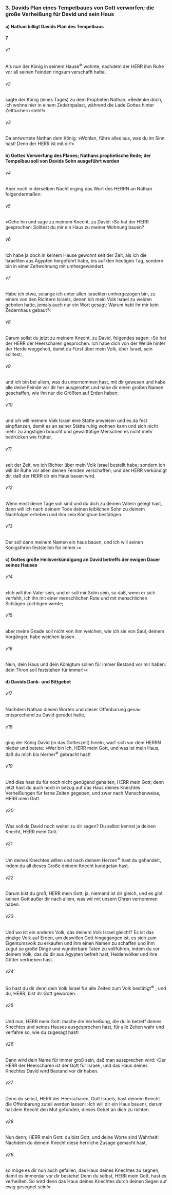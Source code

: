 ### 3. Davids Plan eines Tempelbaues von Gott verworfen; die große Verheißung für David und sein Haus

#### a) Nathan billigt Davids Plan des Tempelbaus

__7__

###### v1
Als nun der König in seinem Hause<sup title="= Palast">&#x2732;</sup>
 wohnte, nachdem der HERR ihm Ruhe vor all seinen Feinden ringsum verschafft hatte,

###### v2
sagte der König (eines Tages) zu dem Propheten Nathan: »Bedenke doch, ich wohne hier in einem Zedernpalast, während die Lade Gottes hinter Zelttüchern steht!«

###### v3
Da antwortete Nathan dem König: »Wohlan, führe alles aus, was du im Sinn hast! Denn der HERR ist mit dir!«

#### b) Gottes Verwerfung des Planes; Nathans prophetische Rede; der Tempelbau soll von Davids Sohn ausgeführt werden


###### v4
Aber noch in derselben Nacht erging das Wort des HERRN an Nathan folgendermaßen:

###### v5
»Gehe hin und sage zu meinem Knecht, zu David: ›So hat der HERR gesprochen: Solltest du mir ein Haus zu meiner Wohnung bauen?

###### v6
Ich habe ja doch in keinem Hause gewohnt seit der Zeit, als ich die Israeliten aus Ägypten hergeführt habe, bis auf den heutigen Tag, sondern bin in einer Zeltwohnung mit umhergewandert.

###### v7
Habe ich etwa, solange ich unter allen Israeliten umhergezogen bin, zu einem von den Richtern Israels, denen ich mein Volk Israel zu weiden geboten hatte, jemals auch nur ein Wort gesagt: Warum habt ihr mir kein Zedernhaus gebaut?‹

###### v8
Darum sollst du jetzt zu meinem Knecht, zu David, folgendes sagen: ›So hat der HERR der Heerscharen gesprochen: Ich habe dich von der Weide hinter der Herde weggeholt, damit du Fürst über mein Volk, über Israel, sein solltest;

###### v9
und ich bin bei allem, was du unternommen hast, mit dir gewesen und habe alle deine Feinde vor dir her ausgerottet und habe dir einen großen Namen geschaffen, wie ihn nur die Größten auf Erden haben;

###### v10
und ich will meinem Volk Israel eine Stätte anweisen und es da fest einpflanzen, damit es an seiner Stätte ruhig wohnen kann und sich nicht mehr zu ängstigen braucht und gewalttätige Menschen es nicht mehr bedrücken wie früher,

###### v11
seit der Zeit, wo ich Richter über mein Volk Israel bestellt habe; sondern ich will dir Ruhe vor allen deinen Feinden verschaffen; und der HERR verkündigt dir, daß der HERR dir ein Haus bauen wird.

###### v12
Wenn einst deine Tage voll sind und du dich zu deinen Vätern gelegt hast, dann will ich nach deinem Tode deinen leiblichen Sohn zu deinem Nachfolger erheben und ihm sein Königtum bestätigen.

###### v13
Der soll dann meinem Namen ein haus bauen, und ich will seinen Königsthron feststellen für immer.‹«

#### c) Gottes große Heilsverkündigung an David betreffs der ewigen Dauer seines Hauses


###### v14
»Ich will ihm Vater sein, und er soll mir Sohn sein, so daß, wenn er sich verfehlt, ich ihn mit einer menschlichen Rute und mit menschlichen Schlägen züchtigen werde;

###### v15
aber meine Gnade soll nicht von ihm weichen, wie ich sie von Saul, deinem Vorgänger, habe weichen lassen.

###### v16
Nein, dein Haus und dein Königtum sollen für immer Bestand vor mir haben: dein Thron soll feststehen für immer!‹«

#### d) Davids Dank- und Bittgebet


###### v17
Nachdem Nathan diesen Worten und dieser Offenbarung genau entsprechend zu David geredet hatte,

###### v18
ging der König David (in das Gotteszelt) hinein, warf sich vor dem HERRN nieder und betete: »Wer bin ich, HERR mein Gott, und was ist mein Haus, daß du mich bis hierher<sup title="= so weit">&#x2732;</sup>
 gebracht hast!

###### v19
Und dies hast du für noch nicht genügend gehalten, HERR mein Gott; denn jetzt hast du auch noch in bezug auf das Haus deines Knechtes Verheißungen für ferne Zeiten gegeben, und zwar nach Menschenweise, HERR mein Gott.

###### v20
Was soll da David noch weiter zu dir sagen? Du selbst kennst ja deinen Knecht, HERR mein Gott.

###### v21
Um deines Knechtes willen und nach deinem Herzen<sup title="= Wohlgefallen">&#x2732;</sup>
 hast du gehandelt, indem du all dieses Große deinem Knecht kundgetan hast.

###### v22
Darum bist du groß, HERR mein Gott; ja, niemand ist dir gleich, und es gibt keinen Gott außer dir nach allem, was wir mit unsern Ohren vernommen haben.

###### v23
Und wo ist ein anderes Volk, das deinem Volk Israel gleicht? Es ist das einzige Volk auf Erden, um deswillen Gott hingegangen ist, es sich zum Eigentumsvolk zu erkaufen und ihm einen Namen zu schaffen und ihm zugut so große Dinge und wunderbare Taten zu vollführen, indem du vor deinem Volk, das du dir aus Ägypten befreit hast, Heidenvölker und ihre Götter vertrieben hast.

###### v24
So hast du dir denn dein Volk Israel für alle Zeiten zum Volk bestätigt<sup title="oder: bestimmt">&#x2732;</sup>
, und du, HERR, bist ihr Gott geworden.

###### v25
Und nun, HERR mein Gott: mache die Verheißung, die du in betreff deines Knechtes und seines Hauses ausgesprochen hast, für alle Zeiten wahr und verfahre so, wie du zugesagt hast!

###### v26
Dann wird dein Name für immer groß sein, daß man aussprechen wird: ›Der HERR der Heerscharen ist der Gott für Israel‹, und das Haus deines Knechtes David wird Bestand vor dir haben.

###### v27
Denn du selbst, HERR der Heerscharen, Gott Israels, hast deinem Knecht die Offenbarung zuteil werden lassen: ›Ich will dir ein Haus bauen‹; darum hat dein Knecht den Mut gefunden, dieses Gebet an dich zu richten.

###### v28
Nun denn, HERR mein Gott: du bist Gott, und deine Worte sind Wahrheit! Nachdem du deinem Knecht diese herrliche Zusage gemacht hast,

###### v29
so möge es dir nun auch gefallen, das Haus deines Knechtes zu segnen, damit es immerdar vor dir bestehe! Denn du selbst, HERR mein Gott, hast es verheißen. So wird denn das Haus deines Knechtes durch deinen Segen auf ewig gesegnet sein!«